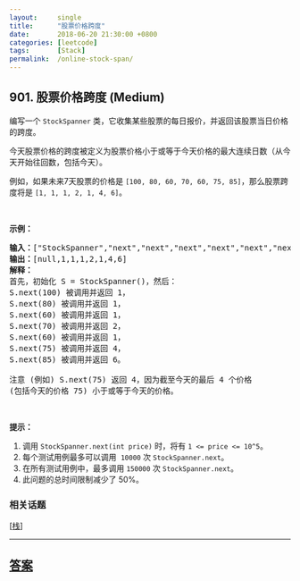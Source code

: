 ```yaml
---
layout:     single
title:      "股票价格跨度"
date:       2018-06-20 21:30:00 +0800
categories: [leetcode]
tags:       [Stack]
permalink:  /online-stock-span/
---
```


## 901. 股票价格跨度 (Medium)

<p>编写一个 <code>StockSpanner</code> 类，它收集某些股票的每日报价，并返回该股票当日价格的跨度。</p>

<p>今天股票价格的跨度被定义为股票价格小于或等于今天价格的最大连续日数（从今天开始往回数，包括今天）。</p>

<p>例如，如果未来7天股票的价格是 <code>[100, 80, 60, 70, 60, 75, 85]</code>，那么股票跨度将是 <code>[1, 1, 1, 2, 1, 4, 6]</code>。</p>

<p>&nbsp;</p>

<p><strong>示例：</strong></p>

<pre><strong>输入：</strong>[&quot;StockSpanner&quot;,&quot;next&quot;,&quot;next&quot;,&quot;next&quot;,&quot;next&quot;,&quot;next&quot;,&quot;next&quot;,&quot;next&quot;], [[],[100],[80],[60],[70],[60],[75],[85]]
<strong>输出：</strong>[null,1,1,1,2,1,4,6]
<strong>解释：</strong>
首先，初始化 S = StockSpanner()，然后：
S.next(100) 被调用并返回 1，
S.next(80) 被调用并返回 1，
S.next(60) 被调用并返回 1，
S.next(70) 被调用并返回 2，
S.next(60) 被调用并返回 1，
S.next(75) 被调用并返回 4，
S.next(85) 被调用并返回 6。

注意 (例如) S.next(75) 返回 4，因为截至今天的最后 4 个价格
(包括今天的价格 75) 小于或等于今天的价格。
</pre>

<p>&nbsp;</p>

<p><strong>提示：</strong></p>

<ol>
	<li>调用&nbsp;<code>StockSpanner.next(int price)</code>&nbsp;时，将有&nbsp;<code>1 &lt;= price &lt;= 10^5</code>。</li>
	<li>每个测试用例最多可以调用&nbsp; <code>10000</code> 次 <code>StockSpanner.next</code>。</li>
	<li>在所有测试用例中，最多调用&nbsp;<code>150000</code>&nbsp;次&nbsp;<code>StockSpanner.next</code>。</li>
	<li>此问题的总时间限制减少了 50%。</li>
</ol>

### 相关话题
  [[栈](https://github.com/openset/leetcode/tree/master/tag/stack/README.md)]

---

## [答案](https://github.com/openset/leetcode/tree/master/problems/online-stock-span)
